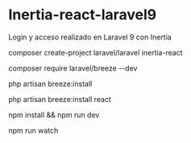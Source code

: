 # Inertia-react-laravel9
Login y acceso realizado en Laravel 9 con Inertia


composer create-project laravel/laravel inertia-react

composer require laravel/breeze --dev

php artisan breeze:install

php artisan breeze:install react

npm install && npm run dev

npm run watch
